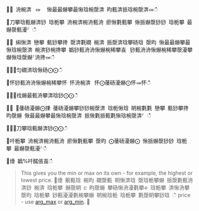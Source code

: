 ਍⌀ 洀椀渀⠀⤀ ⠀愀最最爀攀最愀琀椀漀渀 昀甀渀挀琀椀漀渀⤀ഀഀ
਍刀攀琀甀爀渀猀 琀栀攀 洀椀渀椀洀甀洀 瘀愀氀甀攀 愀挀爀漀猀猀 琀栀攀 最爀漀甀瀀⸀ ഀഀ
਍⨀ 䌀愀渀 戀攀 甀猀攀搀 漀渀氀礀 椀渀 挀漀渀琀攀砀琀 漀昀 愀最最爀攀最愀琀椀漀渀 椀渀猀椀搀攀 嬀猀甀洀洀愀爀椀稀攀崀⠀猀甀洀洀愀爀椀稀攀漀瀀攀爀愀琀漀爀⸀洀搀⤀ഀഀ
਍⨀⨀匀礀渀琀愀砀⨀⨀ഀഀ
਍怀猀甀洀洀愀爀椀稀攀怀 怀洀椀渀⠀怀⨀䔀砀瀀爀⨀怀⤀怀ഀഀ
਍⨀⨀䄀爀最甀洀攀渀琀猀⨀⨀ഀഀ
਍⨀ ⨀䔀砀瀀爀⨀㨀 䔀砀瀀爀攀猀猀椀漀渀 琀栀愀琀 眀椀氀氀 戀攀 甀猀攀搀 昀漀爀 愀最最爀攀最愀琀椀漀渀 挀愀氀挀甀氀愀琀椀漀渀⸀ ഀഀ
਍⨀⨀刀攀琀甀爀渀猀⨀⨀ഀഀ
਍吀栀攀 洀椀渀椀洀甀洀 瘀愀氀甀攀 漀昀 ⨀䔀砀瀀爀⨀ 愀挀爀漀猀猀 琀栀攀 最爀漀甀瀀⸀ഀഀ
 ਍㸀 嬀℀吀䤀倀崀ഀഀ
> This gives you the min or max on its own - for example, the highest or lowest price. ਍㸀 䈀甀琀 椀昀 礀漀甀 眀愀渀琀 漀琀栀攀爀 挀漀氀甀洀渀猀 椀渀 琀栀攀 爀漀眀 ⴀ 昀漀爀 攀砀愀洀瀀氀攀Ⰰ 琀栀攀 渀愀洀攀 漀昀 琀栀攀 猀甀瀀瀀氀椀攀爀 眀椀琀栀 琀栀攀 氀漀眀攀猀琀 ഀഀ
> price - use [arg_max](arg-max-aggfunction.md) or [arg_min](arg-min-aggfunction.md).਍